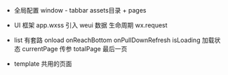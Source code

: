 - 全局配置
  window - tabbar
  assets目录 + pages

- UI 框架
  app.wxss 引入 weui
  数据
  生命周期 wx.request

- list 有套路
  onload onReachBottom onPullDownRefresh
  isLoading 加载状态
  currentPage 传参
  totalPage 最后一页
  
- template
  共用的页面
  <template data={{}} />
  <template name="loading" />